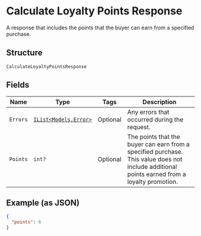 
# Calculate Loyalty Points Response

A response that includes the points that the buyer can earn from
a specified purchase.

## Structure

`CalculateLoyaltyPointsResponse`

## Fields

| Name | Type | Tags | Description |
|  --- | --- | --- | --- |
| `Errors` | [`IList<Models.Error>`](../../doc/models/error.md) | Optional | Any errors that occurred during the request. |
| `Points` | `int?` | Optional | The points that the buyer can earn from a specified purchase.<br>This value does not include additional points earned from a loyalty promotion. |

## Example (as JSON)

```json
{
  "points": 6
}
```

